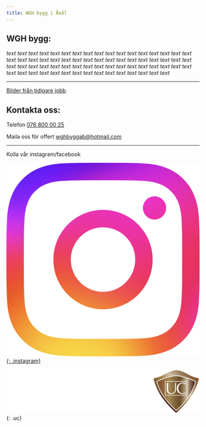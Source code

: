 ```yaml
---
title: WGH bygg i Åmål
---
```


## WGH bygg:

 _text text text text text text text text text text text text text text text text text text text text text text text text text text text text text text text text text text text text text text text text text text text text text text text text text text text text text text text text text text text text text text text text text text_

* * *

[Bilder från tidigare jobb](./bilder.md).

## Kontakta oss:

Telefon [076 800 00 25](tel:+46768000025)

Maila oss för offert [wghbyggab@hotmail.com](mailto:wghbyggab@hotmail.com)

* * *

Kolla vår instagram/facebook

[![instagram](ig_logo.png){: .instagram}](https://www.instagram.com/oscarweingartshofer/)

![UC](/UC.png){: .uc}
